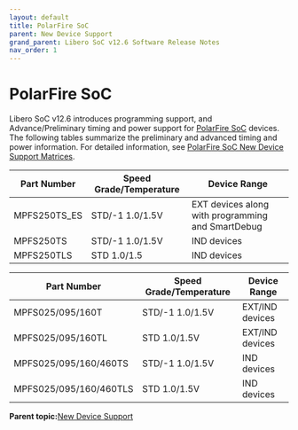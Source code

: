 ```yaml
---
layout: default
title: PolarFire SoC
parent: New Device Support
grand_parent: Libero SoC v12.6 Software Release Notes
nav_order: 1
---
```


# PolarFire SoC

Libero SoC v12.6 introduces programming support, and Advance/Preliminary timing and power support for [PolarFire SoC](https://www.microsemi.com/product-directory/soc-fpgas/5498-polarfire-soc-fpga) devices. The following tables summarize the preliminary and advanced timing and power information. For detailed information, see [PolarFire SoC New Device Support Matrices](GUID-EE12A1FA-E0C6-4D12-8BDA-3EDC05C27952.md).

|Part Number|Speed Grade/Temperature|Device Range|
|-----------|-----------------------|------------|
|MPFS250TS\_ES|STD/-1 1.0/1.5V|EXT devices along with programming and SmartDebug|
|MPFS250TS|STD/-1 1.0/1.5V|IND devices|
|MPFS250TLS|STD 1.0/1.5|IND devices|

|Part Number|Speed Grade/Temperature|Device Range|
|-----------|-----------------------|------------|
|MPFS025/095/160T|STD/-1 1.0/1.5V|EXT/IND devices|
|MPFS025/095/160TL|STD 1.0/1.5V|EXT/IND devices|
|MPFS025/095/160/460TS|STD/-1 1.0/1.5V|IND devices|
|MPFS025/095/160/460TLS|STD 1.0/1.5V|IND devices|



**Parent topic:**[New Device Support](GUID-848E4FCE-4908-4CC6-BBDC-8F915A72ADB8.md)

